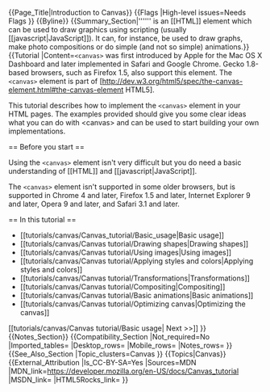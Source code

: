 {{Page_Title|Introduction to Canvas}}
{{Flags
|High-level issues=Needs Flags
}}
{{Byline}}
{{Summary_Section|'''<code><canvas></code>''' is an [[HTML]] element which can be used to draw graphics using scripting (usually [[javascript|JavaScript]]). It can, for instance, be used to draw graphs, make photo compositions or do simple (and not so simple) animations.}}
{{Tutorial
|Content=<code>&lt;canvas&gt;</code> was first introduced by Apple for the Mac OS X Dashboard and later implemented in Safari and Google Chrome. Gecko 1.8-based browsers, such as Firefox 1.5, also support this element. The <code>&lt;canvas&gt;</code> element is part of [http://dev.w3.org/html5/spec/the-canvas-element.html#the-canvas-element HTML5].
 
This tutorial describes how to implement the <code>&lt;canvas&gt;</code> element in your HTML pages. The examples provided should give you some clear ideas what you can do with &lt;canvas&gt; and can be used to start building your own implementations.
 
== Before you start ==
 
Using the <code>&lt;canvas&gt;</code> element isn't very difficult but you do need a basic understanding of [[HTML]] and [[javascript|JavaScript]].
 
The <code>&lt;canvas&gt;</code> element isn't supported in some older browsers, but is supported in Chrome 4 and later, Firefox 1.5 and later, Internet Explorer 9 and later, Opera 9 and later, and Safari 3.1 and later.
 
== In this tutorial ==
 
* [[tutorials/canvas/Canvas_tutorial/Basic_usage|Basic usage]]
* [[tutorials/canvas/Canvas tutorial/Drawing shapes|Drawing shapes]]
* [[tutorials/canvas/Canvas tutorial/Using images|Using images]]
* [[tutorials/canvas/Canvas tutorial/Applying styles and colors|Applying styles and colors]]
* [[tutorials/canvas/Canvas tutorial/Transformations|Transformations]]
* [[tutorials/canvas/Canvas tutorial/Compositing|Compositing]]
* [[tutorials/canvas/Canvas tutorial/Basic animations|Basic animations]]
* [[tutorials/canvas/Canvas tutorial/Optimizing canvas|Optimizing the canvas]]


[[tutorials/canvas/Canvas tutorial/Basic usage|   Next &gt;&gt;]]
}}
{{Notes_Section}}
{{Compatibility_Section
|Not_required=No
|Imported_tables=
|Desktop_rows=
|Mobile_rows=
|Notes_rows=
}}
{{See_Also_Section
|Topic_clusters=Canvas
}}
{{Topics|Canvas}}
{{External_Attribution
|Is_CC-BY-SA=Yes
|Sources=MDN
|MDN_link=https://developer.mozilla.org/en-US/docs/Canvas_tutorial
|MSDN_link=
|HTML5Rocks_link=
}}